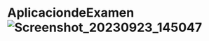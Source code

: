 # AplicaciondeExamen ![Screenshot_20230923_145047](https://github.com/Andrade2023/AplicaciondeExamen/assets/127260771/aac2be7f-32e9-4e39-ac17-5f8f84b8e501)
